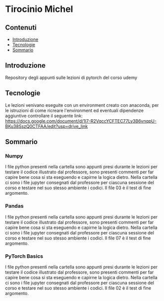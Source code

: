 # Tirocinio Michel

## Contenuti
* [Introduzione](#introduzione)
* [Tecnologie](#tecnologie)
* [Sommario](#sommario)


## Introduzione
Repository degli appunti sulle lezioni di pytorch del corso udemy

## Tecnologie
Le lezioni venivano eseguite con un environment creato con anaconda,
per le istruzioni di come ricreare l'environment ed eventuali dipendenze
aggiuntive controllare il seguente link:
https://docs.google.com/document/d/1l7-R2VqccYCFTEC77Ly3B6vnqpU-BKu38SszQ0CTFAA/edit?usp=drive_link


## Sommario
### Numpy
I file python presenti nella cartella sono appunti presi durante le lezioni
per testare il codice illustrato dal professore, sono presenti commenti per
far capire bene cosa si sta eseguendo e capirne la logica dietro.
Nella cartella ci sono i file jupyter consegnati dal professore per ciascuna
sessione del corso e testare nel suo stesso ambiente i codici.
Il file 03 è il test di fine argomento.

### Pandas
I file python presenti nella cartella sono appunti presi durante le lezioni
per testare il codice illustrato dal professore, sono presenti commenti per
far capire bene cosa si sta eseguendo e capirne la logica dietro.
Nella cartella ci sono i file jupyter consegnati dal professore per ciascuna
sessione del corso e testare nel suo stesso ambiente i codici.
Il file 07 è il test di fine argomento.

### PyTorch Basics
I file python presenti nella cartella sono appunti presi durante le lezioni
per testare il codice illustrato dal professore, sono presenti commenti per
far capire bene cosa si sta eseguendo e capirne la logica dietro.
Nella cartella ci sono i file jupyter consegnati dal professore per ciascuna
sessione del corso e testare nel suo stesso ambiente i codici.
Il file 02 è il test di fine argomento.

